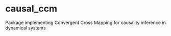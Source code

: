 # causal_ccm
Package implementing Convergent Cross Mapping for causality inference in dynamical systems
